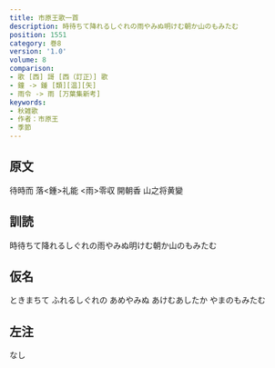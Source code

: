 ```yaml
---
title: 市原王歌一首
description: 時待ちて降れるしぐれの雨やみぬ明けむ朝か山のもみたむ
position: 1551
category: 巻8
version: '1.0'
volume: 8
comparison:
- 歌 [西] 謌 [西（訂正）] 歌
- 鐘 -> 鍾 [類][温][矢]
- 雨令 -> 雨 [万葉集新考]
keywords:
- 秋雑歌
- 作者：市原王
- 季節
---
```


## 原文

待時而 落<鍾>礼能 <雨>零収 開朝香 山之将黄變

## 訓読

時待ちて降れるしぐれの雨やみぬ明けむ朝か山のもみたむ

## 仮名

ときまちて ふれるしぐれの あめやみぬ あけむあしたか やまのもみたむ

## 左注

なし
